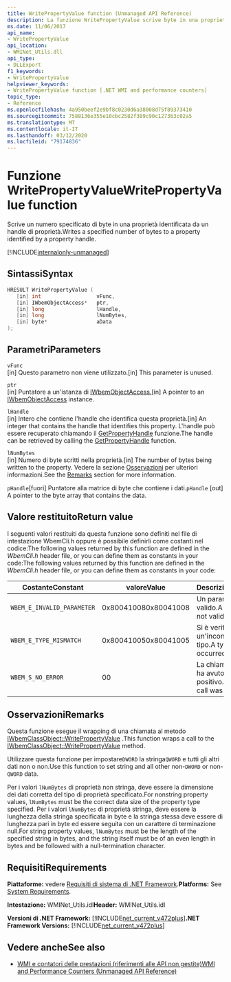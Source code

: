```yaml
---
title: WritePropertyValue function (Unmanaged API Reference)
description: La funzione WritePropertyValue scrive byte in una proprietà.
ms.date: 11/06/2017
api_name:
- WritePropertyValue
api_location:
- WMINet_Utils.dll
api_type:
- DLLExport
f1_keywords:
- WritePropertyValue
helpviewer_keywords:
- WritePropertyValue function [.NET WMI and performance counters]
topic_type:
- Reference
ms.openlocfilehash: 4a950beef2e9bf8c0230d6a38008d75f89373410
ms.sourcegitcommit: 7588136e355e10cbc2582f389c90c127363c02a5
ms.translationtype: MT
ms.contentlocale: it-IT
ms.lasthandoff: 03/12/2020
ms.locfileid: "79174836"
---
```

# <a name="writepropertyvalue-function"></a><span data-ttu-id="6b060-103">Funzione WritePropertyValue</span><span class="sxs-lookup"><span data-stu-id="6b060-103">WritePropertyValue function</span></span>
<span data-ttu-id="6b060-104">Scrive un numero specificato di byte in una proprietà identificata da un handle di proprietà.</span><span class="sxs-lookup"><span data-stu-id="6b060-104">Writes a specified number of bytes to a property identified by a property handle.</span></span>

[!INCLUDE[internalonly-unmanaged](../../../../includes/internalonly-unmanaged.md)]

## <a name="syntax"></a><span data-ttu-id="6b060-105">Sintassi</span><span class="sxs-lookup"><span data-stu-id="6b060-105">Syntax</span></span>  
  
```cpp  
HRESULT WritePropertyValue (
   [in] int                  vFunc,
   [in] IWbemObjectAccess*   ptr,
   [in] long                 lHandle,
   [in] long                 lNumBytes,
   [in] byte*                aData
);
```  

## <a name="parameters"></a><span data-ttu-id="6b060-106">Parametri</span><span class="sxs-lookup"><span data-stu-id="6b060-106">Parameters</span></span>

`vFunc`  
<span data-ttu-id="6b060-107">[in] Questo parametro non viene utilizzato.</span><span class="sxs-lookup"><span data-stu-id="6b060-107">[in] This parameter is unused.</span></span>

`ptr`  
<span data-ttu-id="6b060-108">[in] Puntatore a un'istanza di [IWbemObjectAccess.](/windows/desktop/api/wbemcli/nn-wbemcli-iwbemobjectaccess)</span><span class="sxs-lookup"><span data-stu-id="6b060-108">[in] A pointer to an [IWbemObjectAccess](/windows/desktop/api/wbemcli/nn-wbemcli-iwbemobjectaccess) instance.</span></span>

`lHandle`  
<span data-ttu-id="6b060-109">[in] Intero che contiene l'handle che identifica questa proprietà.</span><span class="sxs-lookup"><span data-stu-id="6b060-109">[in] An integer that contains the handle that identifies this property.</span></span> <span data-ttu-id="6b060-110">L'handle può essere recuperato chiamando il [GetPropertyHandle](getpropertyhandle.md) funzione.</span><span class="sxs-lookup"><span data-stu-id="6b060-110">The handle can be retrieved by calling the [GetPropertyHandle](getpropertyhandle.md) function.</span></span>

`lNumBytes`  
<span data-ttu-id="6b060-111">[in] Numero di byte scritti nella proprietà.</span><span class="sxs-lookup"><span data-stu-id="6b060-111">[in] The number of bytes being written to the property.</span></span> <span data-ttu-id="6b060-112">Vedere la sezione [Osservazioni](#remarks) per ulteriori informazioni.</span><span class="sxs-lookup"><span data-stu-id="6b060-112">See the [Remarks](#remarks) section for more information.</span></span>

<span data-ttu-id="6b060-113">`pHandle`[fuori] Puntatore alla matrice di byte che contiene i dati.</span><span class="sxs-lookup"><span data-stu-id="6b060-113">`pHandle` [out] A pointer to the byte array that contains the data.</span></span>

## <a name="return-value"></a><span data-ttu-id="6b060-114">Valore restituito</span><span class="sxs-lookup"><span data-stu-id="6b060-114">Return value</span></span>

<span data-ttu-id="6b060-115">I seguenti valori restituiti da questa funzione sono definiti nel file di intestazione WbemCli.h oppure è possibile definirli come costanti nel codice:The following values returned by this function are defined in the *WbemCli.h* header file, or you can define them as constants in your code:</span><span class="sxs-lookup"><span data-stu-id="6b060-115">The following values returned by this function are defined in the *WbemCli.h* header file, or you can define them as constants in your code:</span></span>

|<span data-ttu-id="6b060-116">Costante</span><span class="sxs-lookup"><span data-stu-id="6b060-116">Constant</span></span>  |<span data-ttu-id="6b060-117">valore</span><span class="sxs-lookup"><span data-stu-id="6b060-117">Value</span></span>  |<span data-ttu-id="6b060-118">Descrizione</span><span class="sxs-lookup"><span data-stu-id="6b060-118">Description</span></span>  |
|---------|---------|---------|
|`WBEM_E_INVALID_PARAMETER` | <span data-ttu-id="6b060-119">0x80041008</span><span class="sxs-lookup"><span data-stu-id="6b060-119">0x80041008</span></span> | <span data-ttu-id="6b060-120">Un parametro non è valido.</span><span class="sxs-lookup"><span data-stu-id="6b060-120">A parameter is not valid.</span></span> |
|`WBEM_E_TYPE_MISMATCH` | <span data-ttu-id="6b060-121">0x80041005</span><span class="sxs-lookup"><span data-stu-id="6b060-121">0x80041005</span></span> | <span data-ttu-id="6b060-122">Si è verificata un'incongruenza di tipo.</span><span class="sxs-lookup"><span data-stu-id="6b060-122">A type mismatch occurred.</span></span> |
|`WBEM_S_NO_ERROR` | <span data-ttu-id="6b060-123">0</span><span class="sxs-lookup"><span data-stu-id="6b060-123">0</span></span> | <span data-ttu-id="6b060-124">La chiamata di funzione ha avuto esito positivo.</span><span class="sxs-lookup"><span data-stu-id="6b060-124">The function call was successful.</span></span>  |
  
## <a name="remarks"></a><span data-ttu-id="6b060-125">Osservazioni</span><span class="sxs-lookup"><span data-stu-id="6b060-125">Remarks</span></span>

<span data-ttu-id="6b060-126">Questa funzione esegue il wrapping di una chiamata al metodo [IWbemClassObject::WritePropertyValue](/windows/desktop/api/wbemcli/nf-wbemcli-iwbemobjectaccess-writepropertyvalue) .</span><span class="sxs-lookup"><span data-stu-id="6b060-126">This function wraps a call to the [IWbemClassObject::WritePropertyValue](/windows/desktop/api/wbemcli/nf-wbemcli-iwbemobjectaccess-writepropertyvalue) method.</span></span>

<span data-ttu-id="6b060-127">Utilizzare questa funzione per impostare`DWORD` la stringa`QWORD` e tutti gli altri dati non o non.</span><span class="sxs-lookup"><span data-stu-id="6b060-127">Use this function to set string and all other non-`DWORD` or non-`QWORD` data.</span></span>

<span data-ttu-id="6b060-128">Per i valori `lNumBytes` di proprietà non stringa, deve essere la dimensione dei dati corretta del tipo di proprietà specificato.</span><span class="sxs-lookup"><span data-stu-id="6b060-128">For nonstring property values, `lNumBytes` must be the correct data size of the property type specified.</span></span> <span data-ttu-id="6b060-129">Per i valori `lNumBytes` di proprietà stringa, deve essere la lunghezza della stringa specificata in byte e la stringa stessa deve essere di lunghezza pari in byte ed essere seguita con un carattere di terminazione null.</span><span class="sxs-lookup"><span data-stu-id="6b060-129">For string property values, `lNumBytes` must be the length of the specified string in bytes, and the string itself must be of an even length in bytes and be followed with a null-termination character.</span></span>

## <a name="requirements"></a><span data-ttu-id="6b060-130">Requisiti</span><span class="sxs-lookup"><span data-stu-id="6b060-130">Requirements</span></span>  
<span data-ttu-id="6b060-131">**Piattaforme:** vedere [Requisiti di sistema di .NET Framework](../../get-started/system-requirements.md).</span><span class="sxs-lookup"><span data-stu-id="6b060-131">**Platforms:** See [System Requirements](../../get-started/system-requirements.md).</span></span>  
  
 <span data-ttu-id="6b060-132">**Intestazione:** WMINet_Utils.idl</span><span class="sxs-lookup"><span data-stu-id="6b060-132">**Header:** WMINet_Utils.idl</span></span>  
  
 <span data-ttu-id="6b060-133">**Versioni di .NET Framework:** [!INCLUDE[net_current_v472plus](../../../../includes/net-current-v472plus.md)]</span><span class="sxs-lookup"><span data-stu-id="6b060-133">**.NET Framework Versions:** [!INCLUDE[net_current_v472plus](../../../../includes/net-current-v472plus.md)]</span></span>  
  
## <a name="see-also"></a><span data-ttu-id="6b060-134">Vedere anche</span><span class="sxs-lookup"><span data-stu-id="6b060-134">See also</span></span>

- [<span data-ttu-id="6b060-135">WMI e contatori delle prestazioni (riferimenti alle API non gestite)</span><span class="sxs-lookup"><span data-stu-id="6b060-135">WMI and Performance Counters (Unmanaged API Reference)</span></span>](index.md)
